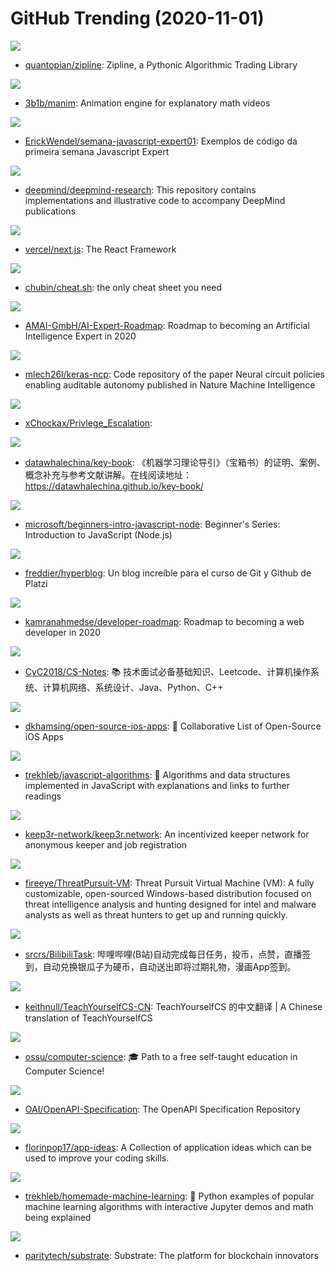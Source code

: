 # GitHub Trending (2020-11-01)

![](https://img.shields.io/badge/Python-New%20221-green?style=flat-square&logo=appveyor)
- [quantopian/zipline](https://github.com/quantopian/zipline): Zipline, a Pythonic Algorithmic Trading Library

![](https://img.shields.io/badge/Python-New%20363-green?style=flat-square&logo=appveyor)
- [3b1b/manim](https://github.com/3b1b/manim): Animation engine for explanatory math videos

![](https://img.shields.io/badge/JavaScript-New%20210-green?style=flat-square&logo=appveyor)
- [ErickWendel/semana-javascript-expert01](https://github.com/ErickWendel/semana-javascript-expert01): Exemplos de código da primeira semana Javascript Expert

![](https://img.shields.io/badge/Jupyter%20Notebook-New%20172-green?style=flat-square&logo=appveyor)
- [deepmind/deepmind-research](https://github.com/deepmind/deepmind-research): This repository contains implementations and illustrative code to accompany DeepMind publications

![](https://img.shields.io/badge/JavaScript-New%20450-green?style=flat-square&logo=appveyor)
- [vercel/next.js](https://github.com/vercel/next.js): The React Framework

![](https://img.shields.io/badge/Python-New%20442-green?style=flat-square&logo=appveyor)
- [chubin/cheat.sh](https://github.com/chubin/cheat.sh): the only cheat sheet you need

![](https://img.shields.io/badge/JavaScript-New%20586-green?style=flat-square&logo=appveyor)
- [AMAI-GmbH/AI-Expert-Roadmap](https://github.com/AMAI-GmbH/AI-Expert-Roadmap): Roadmap to becoming an Artificial Intelligence Expert in 2020

![](https://img.shields.io/badge/Python-New%20113-green?style=flat-square&logo=appveyor)
- [mlech26l/keras-ncp](https://github.com/mlech26l/keras-ncp): Code repository of the paper Neural circuit policies enabling auditable autonomy published in Nature Machine Intelligence

![](https://img.shields.io/badge/none-New%2054-green?style=flat-square&logo=appveyor)
- [xChockax/Privlege_Escalation](https://github.com/xChockax/Privlege_Escalation): 

![](https://img.shields.io/badge/none-New%20129-green?style=flat-square&logo=appveyor)
- [datawhalechina/key-book](https://github.com/datawhalechina/key-book): 《机器学习理论导引》（宝箱书）的证明、案例、概念补充与参考文献讲解。在线阅读地址：https://datawhalechina.github.io/key-book/

![](https://img.shields.io/badge/JavaScript-New%20220-green?style=flat-square&logo=appveyor)
- [microsoft/beginners-intro-javascript-node](https://github.com/microsoft/beginners-intro-javascript-node): Beginner's Series: Introduction to JavaScript (Node.js)

![](https://img.shields.io/badge/HTML-New%2051-green?style=flat-square&logo=appveyor)
- [freddier/hyperblog](https://github.com/freddier/hyperblog): Un blog increíble para el curso de Git y Github de Platzi

![](https://img.shields.io/badge/none-New%20967-green?style=flat-square&logo=appveyor)
- [kamranahmedse/developer-roadmap](https://github.com/kamranahmedse/developer-roadmap): Roadmap to becoming a web developer in 2020

![](https://img.shields.io/badge/Java-New%20262-green?style=flat-square&logo=appveyor)
- [CyC2018/CS-Notes](https://github.com/CyC2018/CS-Notes): 📚 技术面试必备基础知识、Leetcode、计算机操作系统、计算机网络、系统设计、Java、Python、C++

![](https://img.shields.io/badge/Swift-New%2093-green?style=flat-square&logo=appveyor)
- [dkhamsing/open-source-ios-apps](https://github.com/dkhamsing/open-source-ios-apps): 📱 Collaborative List of Open-Source iOS Apps

![](https://img.shields.io/badge/JavaScript-New%20388-green?style=flat-square&logo=appveyor)
- [trekhleb/javascript-algorithms](https://github.com/trekhleb/javascript-algorithms): 📝 Algorithms and data structures implemented in JavaScript with explanations and links to further readings

![](https://img.shields.io/badge/Solidity-New%2086-green?style=flat-square&logo=appveyor)
- [keep3r-network/keep3r.network](https://github.com/keep3r-network/keep3r.network): An incentivized keeper network for anonymous keeper and job registration

![](https://img.shields.io/badge/PowerShell-New%2096-green?style=flat-square&logo=appveyor)
- [fireeye/ThreatPursuit-VM](https://github.com/fireeye/ThreatPursuit-VM): Threat Pursuit Virtual Machine (VM): A fully customizable, open-sourced Windows-based distribution focused on threat intelligence analysis and hunting designed for intel and malware analysts as well as threat hunters to get up and running quickly.

![](https://img.shields.io/badge/Java-New%20175-green?style=flat-square&logo=appveyor)
- [srcrs/BilibiliTask](https://github.com/srcrs/BilibiliTask): 哔哩哔哩(B站)自动完成每日任务，投币，点赞，直播签到，自动兑换银瓜子为硬币，自动送出即将过期礼物，漫画App签到。

![](https://img.shields.io/badge/none-New%20119-green?style=flat-square&logo=appveyor)
- [keithnull/TeachYourselfCS-CN](https://github.com/keithnull/TeachYourselfCS-CN): TeachYourselfCS 的中文翻译 | A Chinese translation of TeachYourselfCS

![](https://img.shields.io/badge/none-New%20279-green?style=flat-square&logo=appveyor)
- [ossu/computer-science](https://github.com/ossu/computer-science): 🎓 Path to a free self-taught education in Computer Science!

![](https://img.shields.io/badge/JavaScript-New%20181-green?style=flat-square&logo=appveyor)
- [OAI/OpenAPI-Specification](https://github.com/OAI/OpenAPI-Specification): The OpenAPI Specification Repository

![](https://img.shields.io/badge/none-New%20220-green?style=flat-square&logo=appveyor)
- [florinpop17/app-ideas](https://github.com/florinpop17/app-ideas): A Collection of application ideas which can be used to improve your coding skills.

![](https://img.shields.io/badge/Jupyter%20Notebook-New%20197-green?style=flat-square&logo=appveyor)
- [trekhleb/homemade-machine-learning](https://github.com/trekhleb/homemade-machine-learning): 🤖 Python examples of popular machine learning algorithms with interactive Jupyter demos and math being explained

![](https://img.shields.io/badge/Rust-New%20108-green?style=flat-square&logo=appveyor)
- [paritytech/substrate](https://github.com/paritytech/substrate): Substrate: The platform for blockchain innovators

